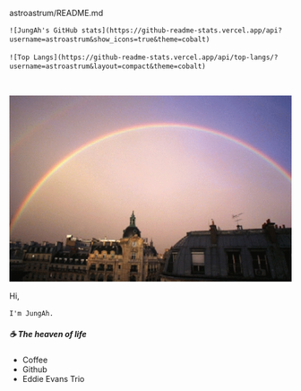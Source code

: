 astroastrum/README.md

```
![JungAh's GitHub stats](https://github-readme-stats.vercel.app/api?username=astroastrum&show_icons=true&theme=cobalt)

![Top Langs](https://github-readme-stats.vercel.app/api/top-langs/?username=astroastrum&layout=compact&theme=cobalt)

```

![]()

![read_rainbow](README.assets/read_rainbow.png)

Hi, 

```
I'm JungAh.
```



##### :coffee: The heaven of life

* Coffee 
* Github
* Eddie Evans Trio

